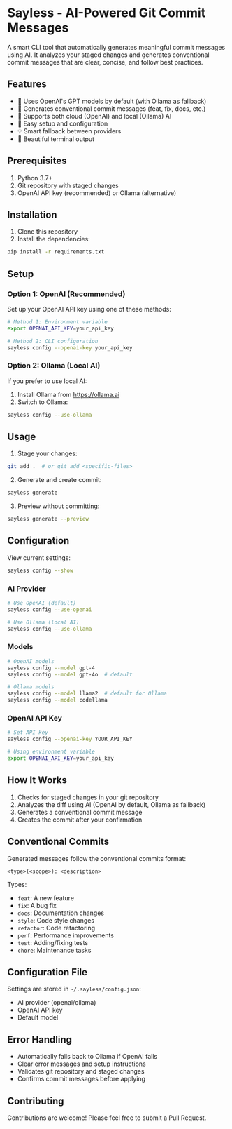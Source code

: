 # Sayless - AI-Powered Git Commit Messages

A smart CLI tool that automatically generates meaningful commit messages using AI. It analyzes your staged changes and generates conventional commit messages that are clear, concise, and follow best practices.

## Features

- 🤖 Uses OpenAI's GPT models by default (with Ollama as fallback)
- 🎯 Generates conventional commit messages (feat, fix, docs, etc.)
- 🔄 Supports both cloud (OpenAI) and local (Ollama) AI
- 🚀 Easy setup and configuration
- 💡 Smart fallback between providers
- 🎨 Beautiful terminal output

## Prerequisites

1. Python 3.7+
2. Git repository with staged changes
3. OpenAI API key (recommended) or Ollama (alternative)

## Installation

1. Clone this repository
2. Install the dependencies:
```bash
pip install -r requirements.txt
```

## Setup

### Option 1: OpenAI (Recommended)

Set up your OpenAI API key using one of these methods:

```bash
# Method 1: Environment variable
export OPENAI_API_KEY=your_api_key

# Method 2: CLI configuration
sayless config --openai-key your_api_key
```

### Option 2: Ollama (Local AI)

If you prefer to use local AI:

1. Install Ollama from https://ollama.ai
2. Switch to Ollama:
```bash
sayless config --use-ollama
```

## Usage

1. Stage your changes:
```bash
git add .  # or git add <specific-files>
```

2. Generate and create commit:
```bash
sayless generate
```

3. Preview without committing:
```bash
sayless generate --preview
```

## Configuration

View current settings:
```bash
sayless config --show
```

### AI Provider

```bash
# Use OpenAI (default)
sayless config --use-openai

# Use Ollama (local AI)
sayless config --use-ollama
```

### Models

```bash
# OpenAI models
sayless config --model gpt-4
sayless config --model gpt-4o  # default

# Ollama models
sayless config --model llama2  # default for Ollama
sayless config --model codellama
```

### OpenAI API Key

```bash
# Set API key
sayless config --openai-key YOUR_API_KEY

# Using environment variable
export OPENAI_API_KEY=your_api_key
```

## How It Works

1. Checks for staged changes in your git repository
2. Analyzes the diff using AI (OpenAI by default, Ollama as fallback)
3. Generates a conventional commit message
4. Creates the commit after your confirmation

## Conventional Commits

Generated messages follow the conventional commits format:

```
<type>(<scope>): <description>
```

Types:
- `feat`: A new feature
- `fix`: A bug fix
- `docs`: Documentation changes
- `style`: Code style changes
- `refactor`: Code refactoring
- `perf`: Performance improvements
- `test`: Adding/fixing tests
- `chore`: Maintenance tasks

## Configuration File

Settings are stored in `~/.sayless/config.json`:
- AI provider (openai/ollama)
- OpenAI API key
- Default model

## Error Handling

- Automatically falls back to Ollama if OpenAI fails
- Clear error messages and setup instructions
- Validates git repository and staged changes
- Confirms commit messages before applying

## Contributing

Contributions are welcome! Please feel free to submit a Pull Request. 